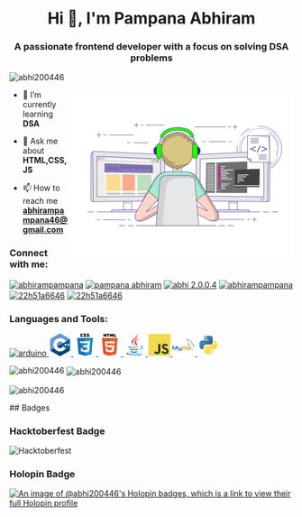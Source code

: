 <h1 align="center">Hi 👋, I'm Pampana Abhiram</h1>
<h3 align="center">A passionate frontend developer with a focus on solving DSA problems</h3>


<p align="left"> <img src="https://komarev.com/ghpvc/?username=abhi200446&label=Profile%20views&color=0e75b6&style=flat" alt="abhi200446" /> </p>
<img align="right" alt="Coding" width="400" src="https://raw.githubusercontent.com/devSouvik/devSouvik/master/gif3.gif">


- 🌱 I’m currently learning **DSA**

- 💬 Ask me about **HTML,CSS,JS**

- 📫 How to reach me **abhirampampana46@gmail.com**

<h3 align="left">Connect with me:</h3>
<p align="left">
<a href="https://twitter.com/abhirampampana" target="blank"><img align="center" src="https://raw.githubusercontent.com/rahuldkjain/github-profile-readme-generator/master/src/images/icons/Social/twitter.svg" alt="abhirampampana" height="30" width="40" /></a>
<a href="https://linkedin.com/in/pampanaabhiram" target="blank"><img align="center" src="https://raw.githubusercontent.com/rahuldkjain/github-profile-readme-generator/master/src/images/icons/Social/linked-in-alt.svg" alt="pampana abhiram" height="30" width="40" /></a>
<a href="https://instagram.com/abhi 2.0.0.4" target="blank"><img align="center" src="https://raw.githubusercontent.com/rahuldkjain/github-profile-readme-generator/master/src/images/icons/Social/instagram.svg" alt="abhi 2.0.0.4" height="30" width="40" /></a>
<a href="https://www.codechef.com/users/abhirampampana" target="blank"><img align="center" src="https://cdn.jsdelivr.net/npm/simple-icons@3.1.0/icons/codechef.svg" alt="abhirampampana" height="30" width="40" /></a>
<a href="https://www.hackerrank.com/22h51a6646" target="blank"><img align="center" src="https://raw.githubusercontent.com/rahuldkjain/github-profile-readme-generator/master/src/images/icons/Social/hackerrank.svg" alt="22h51a6646" height="30" width="40" /></a>
<a href="https://codeforces.com/profile/22h51a6646" target="blank"><img align="center" src="https://raw.githubusercontent.com/rahuldkjain/github-profile-readme-generator/master/src/images/icons/Social/codeforces.svg" alt="22h51a6646" height="30" width="40" /></a>

</p>

<h3 align="left">Languages and Tools:</h3>
<p align="left"> <a href="https://www.arduino.cc/" target="_blank" rel="noreferrer"> <img src="https://cdn.worldvectorlogo.com/logos/arduino-1.svg" alt="arduino" width="40" height="40"/> </a> <a href="https://www.w3schools.com/cpp/" target="_blank" rel="noreferrer"> <img src="https://raw.githubusercontent.com/devicons/devicon/master/icons/cplusplus/cplusplus-original.svg" alt="cplusplus" width="40" height="40"/> </a> <a href="https://www.w3schools.com/css/" target="_blank" rel="noreferrer"> <img src="https://raw.githubusercontent.com/devicons/devicon/master/icons/css3/css3-original-wordmark.svg" alt="css3" width="40" height="40"/> </a> <a href="https://www.w3.org/html/" target="_blank" rel="noreferrer"> <img src="https://raw.githubusercontent.com/devicons/devicon/master/icons/html5/html5-original-wordmark.svg" alt="html5" width="40" height="40"/> </a> <a href="https://www.java.com" target="_blank" rel="noreferrer"> <img src="https://raw.githubusercontent.com/devicons/devicon/master/icons/java/java-original.svg" alt="java" width="40" height="40"/> </a> <a href="https://developer.mozilla.org/en-US/docs/Web/JavaScript" target="_blank" rel="noreferrer"> <img src="https://raw.githubusercontent.com/devicons/devicon/master/icons/javascript/javascript-original.svg" alt="javascript" width="40" height="40"/> </a> <a href="https://www.mysql.com/" target="_blank" rel="noreferrer"> <img src="https://raw.githubusercontent.com/devicons/devicon/master/icons/mysql/mysql-original-wordmark.svg" alt="mysql" width="40" height="40"/> </a> <a href="https://www.python.org" target="_blank" rel="noreferrer"> <img src="https://raw.githubusercontent.com/devicons/devicon/master/icons/python/python-original.svg" alt="python" width="40" height="40"/> </a> </p>

<p><img align="left" src="https://github-readme-stats.vercel.app/api/top-langs?username=abhi200446&show_icons=true&locale=en&layout=compact" alt="abhi200446" /></p>

<p>&nbsp;<img align="center" src="https://github-readme-stats.vercel.app/api?username=abhi200446&show_icons=true&locale=en" alt="abhi200446" /></p>

<p><img align="center" src="https://github-readme-streak-stats.herokuapp.com/?user=abhi200446&" alt="abhi200446" /></p>
## Badges

### Hacktoberfest Badge
![Hacktoberfest](https://img.shields.io/badge/Hacktoberfest-2024-blueviolet?style=for-the-badge)

### Holopin Badge
[![An image of @abhi200446's Holopin badges, which is a link to view their full Holopin profile](https://holopin.me/abhi200446)](https://holopin.io/@abhi200446)


